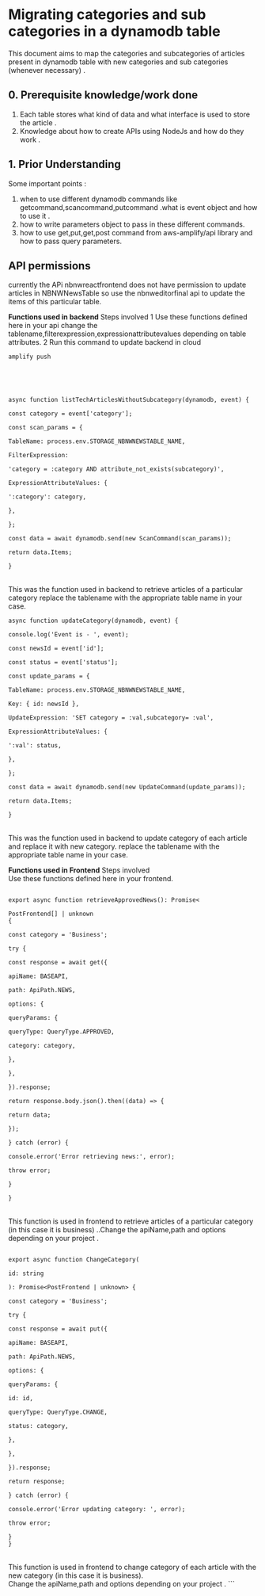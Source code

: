 # Migrating categories and sub categories in a dynamodb table

This document aims to map the categories and subcategories of articles present in dynamodb table with new categories and sub categories (whenever necessary) .

## 0. Prerequisite knowledge/work done

1. Each table stores what kind of data and what interface is used to store the article .
2. Knowledge about how to create APIs using NodeJs and how do they work .

## 1. Prior Understanding

Some important points :

1. when to use different dynamodb commands like getcommand,scancommand,putcommand .what is event object and how to use it .
2. how to write parameters object to pass in these different commands.
3. how to use get,put,get,post command from aws-amplify/api library and how to pass query parameters.

## API permissions

currently the APi nbnwreactfrontend does not have permission to update articles in NBNWNewsTable so use the nbnweditorfinal api to update the items of this particular table.

**Functions used in backend**
Steps involved
1 Use these functions defined here in your api change the tablename,filterexpression,expressionattributevalues depending on table attributes.
2 Run this command to update backend in cloud

```
amplify push

```

<br />

```


async function listTechArticlesWithoutSubcategory(dynamodb, event) {

const category = event['category'];

const scan_params = {

TableName: process.env.STORAGE_NBNWNEWSTABLE_NAME,

FilterExpression:

'category = :category AND attribute_not_exists(subcategory)',

ExpressionAttributeValues: {

':category': category,

},

};

const data = await dynamodb.send(new ScanCommand(scan_params));

return data.Items;

}

```

<br />
This was the function used in backend to retrieve articles of a particular category  replace the tablename with the appropriate table name in your case.
<br />

```
async function updateCategory(dynamodb, event) {

console.log('Event is - ', event);

const newsId = event['id'];

const status = event['status'];

const update_params = {

TableName: process.env.STORAGE_NBNWNEWSTABLE_NAME,

Key: { id: newsId },

UpdateExpression: 'SET category = :val,subcategory= :val',

ExpressionAttributeValues: {

':val': status,

},

};

const data = await dynamodb.send(new UpdateCommand(update_params));

return data.Items;

}
```

<br />
This was the function used in backend to update category of each article and replace it with new category. replace the tablename with the appropriate table name in your case.

**Functions used in Frontend**
Steps involved
<br />
Use these functions defined here in your frontend.

```

export async function retrieveApprovedNews(): Promise<

PostFrontend[] | unknown
{

const category = 'Business';

try {

const response = await get({

apiName: BASEAPI,

path: ApiPath.NEWS,

options: {

queryParams: {

queryType: QueryType.APPROVED,

category: category,

},

},

}).response;

return response.body.json().then((data) => {

return data;

});

} catch (error) {

console.error('Error retrieving news:', error);

throw error;

}

}
```

<br />
This function is used in frontend to retrieve articles of a particular category (in this case it is business) ..Change the apiName,path and options depending on your project .
<br />

```

export async function ChangeCategory(

id: string

): Promise<PostFrontend | unknown> {

const category = 'Business';

try {

const response = await put({

apiName: BASEAPI,

path: ApiPath.NEWS,

options: {

queryParams: {

id: id,

queryType: QueryType.CHANGE,

status: category,

},

},

}).response;

return response;

} catch (error) {

console.error('Error updating category: ', error);

throw error;

}
}
```

<br />
This function is used in frontend to change category of each article with the new category (in this case it is business).
<br />Change the apiName,path and options depending on your project .
```
